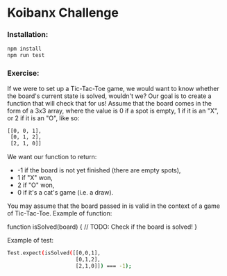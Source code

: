 # Koibanx Challenge

### Installation:

```sh
npm install
npm run test
```

### Exercise: 

If we were to set up a Tic-Tac-Toe game, we would want to know whether the board's current state is solved, wouldn't we? Our goal is to create a function that will check that for us!
Assume that the board comes in the form of a 3x3 array, where the value is 0 if a spot is empty, 1 if it is an "X", or 2 if it is an "O", like so:
```sh
[[0, 0, 1],
 [0, 1, 2],
 [2, 1, 0]]
```

We want our function to return:
- -1 if the board is not yet finished (there are empty spots),
- 1 if "X" won,
- 2 if "O" won,
- 0 if it's a cat's game (i.e. a draw).

You may assume that the board passed in is valid in the context of a game of Tic-Tac-Toe.
Example of function:

function isSolved(board) {
  // TODO: Check if the board is solved!
}


Example of test:
```sh
Test.expect(isSolved([[0,0,1],
                      [0,1,2],
                      [2,1,0]]) === -1);
```
